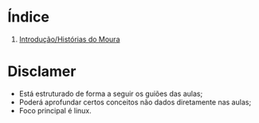 # Índice

 1. [Introdução/Histórias do Moura](./Intro.md)

 # Disclamer

 * Está estruturado de forma a seguir os guiões das aulas;
 * Poderá aprofundar certos conceitos não dados diretamente nas aulas;
 * Foco principal é linux.
